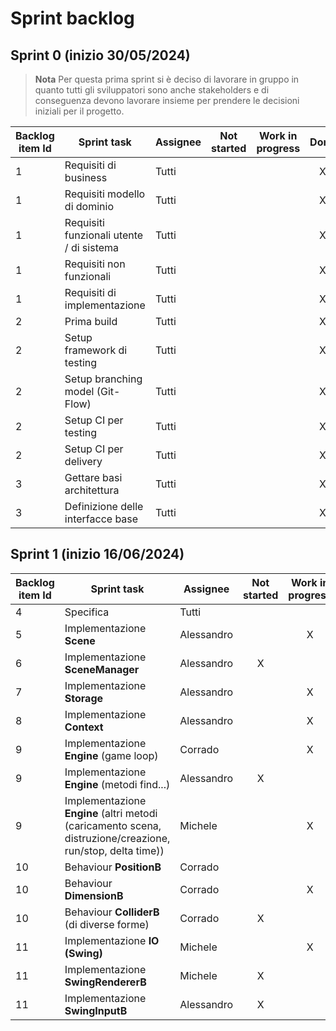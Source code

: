 # Sprint backlog

## Sprint 0 (inizio 30/05/2024)
> **Nota**
> Per questa prima sprint si è deciso di lavorare in gruppo in quanto tutti gli sviluppatori sono anche stakeholders e di conseguenza devono lavorare insieme per prendere le decisioni iniziali per il progetto.

|Backlog item Id|Sprint task|Assignee|Not started|Work in progress|Done|
|------------|-----------|------------|:-:|:-:|:-:|
|1|Requisiti di business|Tutti|||X|
|1|Requisiti modello di dominio|Tutti|||X|
|1|Requisiti funzionali utente / di sistema|Tutti|||X|
|1|Requisiti non funzionali|Tutti|||X|
|1|Requisiti di implementazione|Tutti|||X|
|2|Prima build|Tutti|||X|
|2|Setup framework di testing|Tutti|||X|
|2|Setup branching model (Git-Flow)|Tutti|||X|
|2|Setup CI per testing|Tutti|||X|
|2|Setup CI per delivery|Tutti|||X|
|3|Gettare basi architettura|Tutti|||X|
|3|Definizione delle interfacce base|Tutti|||X|

## Sprint 1 (inizio 16/06/2024)
|Backlog item Id|Sprint task|Assignee|Not started|Work in progress|Done|
|------------|-----------|------------|:-:|:-:|:-:|
|4|Specifica|Tutti|||X|
|5|Implementazione **Scene**|Alessandro||X||
|6|Implementazione **SceneManager**|Alessandro|X|||
|7|Implementazione **Storage**|Alessandro||X||
|8|Implementazione **Context**|Alessandro||X||
|9|Implementazione **Engine** (game loop)|Corrado||X||
|9|Implementazione **Engine** (metodi find...)|Alessandro|X|||
|9|Implementazione **Engine** (altri metodi (caricamento scena, distruzione/creazione, run/stop, delta time))|Michele||X||
|10|Behaviour **PositionB**|Corrado|||X|
|10|Behaviour **DimensionB**|Corrado||X||
|10|Behaviour **ColliderB** (di diverse forme)|Corrado|X|||
|11|Implementazione **IO (Swing)**|Michele||X||
|11|Implementazione **SwingRendererB**|Michele|X|||
|11|Implementazione **SwingInputB**|Alessandro|X|||
